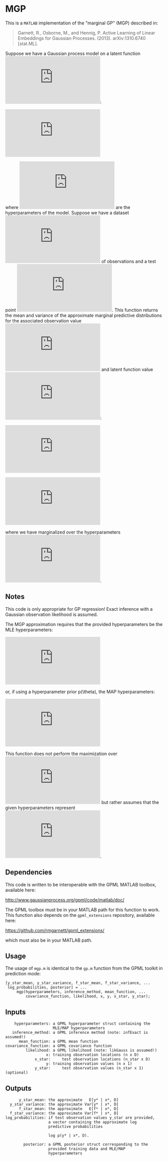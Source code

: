 MGP
===

This is a `MATLAB` implementation of the "marginal GP" (MGP) described
in:
> Garnett, R., Osborne, M., and Hennig, P. Active Learning of Linear
> Embeddings for Gaussian Processes. (2013). arXiv:1310.6740 [stat.ML].

Suppose we have a Gaussian process model on a latent function ![f][1]:

![p(f | \theta) = GP(f; \mu(x; \theta), K(x, x'; \theta))][2]

where ![\theta][3] are the hyperparameters of the model. Suppose we
have a dataset ![D = (X, y)][4] of observations and a test point
![x*][5]. This function returns the mean and variance of the
approximate marginal predictive distributions for the associated
observation value ![y*][6] and latent function value ![f*][7]:

![p(y* | x*, D) = \int p(y* | x*, D, \theta) p(\theta | D) d\theta][8]

![p(f* | x*, D) = \int p(f* | x*, D, \theta) p(\theta | D) d\theta][9]

where we have marginalized over the hyperparameters ![\theta][3].

Notes
-----

This code is only appropriate for GP regression! Exact inference
with a Gaussian observation likelihood is assumed.

The MGP approximation requires that the provided hyperparameters be
the MLE hyperparameters:

![\hat{\theta} = argmax_\theta log p(y | X, \theta)][10]

or, if using a hyperparameter prior p(\theta), the MAP
hyperparameters:

![\hat{\theta} = argmax_\theta log p(y | X, \theta) + log p(\theta)][11]

This function does not perform the maximization over ![\theta][3] but
rather assumes that the given hyperparameters represent
![\hat{\theta}][12].

Dependencies
------------

This code is written to be interoperable with the GPML MATLAB
toolbox, available here:

http://www.gaussianprocess.org/gpml/code/matlab/doc/

The GPML toolbox must be in your MATLAB path for this function to
work. This function also depends on the `gpml_extensions` repository,
available here:

https://github.com/rmgarnett/gpml_extensions/

which must also be in your MATLAB path.

Usage
-----

The usage of `mgp.m` is identical to the `gp.m` function from the GPML
toolkit in prediction mode:

    [y_star_mean, y_star_variance, f_star_mean, f_star_variance, ...
     log_probabilities, posterior] = ...
         mgp(hyperparameters, inference_method, mean_function, ...
             covariance_function, likelihood, x, y, x_star, y_star);

Inputs
------

        hyperparameters: a GPML hyperparameter struct containing the
                         MLE/MAP hyperparameters
       inference_method: a GPML inference method (note: infExact is assumed!)
          mean_function: a GPML mean function
    covariance_function: a GPML covariance function
             likelihood: a GPML likelihood (note: likGauss is assumed!)
                      x: training observation locations (n x D)
                 x_star:     test observation locations (n_star x D)
                      y: training observation values (n x 1)
                 y_star:     test observation values (n_star x 1) (optional)

Outputs
-------

          y_star_mean: the approximate   E[y* | x*, D]
      y_star_variance: the approximate Var[y* | x*, D]
          f_star_mean: the approximate   E[f* | x*, D]
      f_star_variance: the approximate Var[f* | x*, D]
    log_probabilities: if test observation values y_star are provided,
                       a vector containing the approximate log
                       predictive probabilities

                       log p(y* | x*, D).

            posterior: a GPML posterior struct corresponding to the
                       provided training data and MLE/MAP
                       hyperparameters

[1]: http://latex.codecogs.com/svg.latex?f
[2]: http://latex.codecogs.com/svg.latex?p(f%20%5Cmid%20%5Ctheta)%20%3D%20%5Cmathcal%7BGP%7D%5Cbigl(f%3B%20%5Cmu(x%3B%20%5Ctheta)%2C%20K(x%2C%20x%27%3B%20%5Ctheta)%5Cbigr)
[3]: http://latex.codecogs.com/svg.latex?%5Ctheta
[4]: http://latex.codecogs.com/svg.latex?%5Cmathcal%7BD%7D%20%3D%20(X%2C%20y)
[5]: http://latex.codecogs.com/svg.latex?x%5E%5Cast
[6]: http://latex.codecogs.com/svg.latex?y%5E%5Cast
[7]: http://latex.codecogs.com/svg.latex?f%5E%5Cast
[8]: http://latex.codecogs.com/svg.latex?p(y%5E%5Cast%20%5Cmid%20x%5E%5Cast%2C%20%5Cmathcal%7BD%7D)%20%3D%20%5Cint%20p(y%5E%5Cast%20%5Cmid%20x%5E%5Cast%2C%20%5Cmathcal%7BD%7D%2C%20%5Ctheta)%20p(%5Ctheta%20%5Cmid%20%5Cmathcal%7BD%7D)%20%5C%2C%20%5Cmathrm%7Bd%7D%5Ctheta
[9]: http://latex.codecogs.com/svg.latex?p(f%5E%5Cast%20%5Cmid%20x%5E%5Cast%2C%20%5Cmathcal%7BD%7D)%20%3D%20%5Cint%20p(f%5E%5Cast%20%5Cmid%20x%5E%5Cast%2C%20%5Cmathcal%7BD%7D%2C%20%5Ctheta)%20p(%5Ctheta%20%5Cmid%20%5Cmathcal%7BD%7D)%20%5C%2C%20%5Cmathrm%7Bd%7D%5Ctheta
[10]: http://latex.codecogs.com/svg.latex?%5Chat%7B%5Ctheta%7D%20%3D%20%5Coperatorname*%7Barg%5C%2Cmax%7D_%7B%5Ctheta%7D%20%5Clog%20p(y%20%5Cmid%20X%2C%20%5Ctheta)
[11]: http://latex.codecogs.com/svg.latex?%5Chat%7B%5Ctheta%7D%20%3D%20%5Coperatorname*%7Barg%5C%2Cmax%7D_%7B%5Ctheta%7D%20%5Clog%20p(y%20%5Cmid%20X%2C%20%5Ctheta)%20%2B%20%5Clog%20p(%5Ctheta)
[12]: http://latex.codecogs.com/svg.latex?%5Chat%7B%5Ctheta%7D
